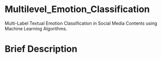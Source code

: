 # Multilevel_Emotion_Classification

Multi-Label Textual Emotion Classification in Social Media Contents using Machine Learning Algorithms.

# Brief Description



